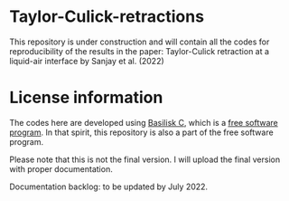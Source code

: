 # Taylor-Culick-retractions
This repository is under construction and will contain all the codes for reproducibility of the results in the paper: Taylor-Culick retraction at a liquid-air interface by Sanjay et al. (2022)

# License information
The codes here are developed using [Basilisk C](http://basilisk.fr), which is a [free software program](https://en.wikipedia.org/wiki/Free_software). In that spirit, this repository is also a part of the free software program. 

Please note that this is not the final version. I will upload the final version with proper documentation. 

Documentation backlog: to be updated by July 2022. 